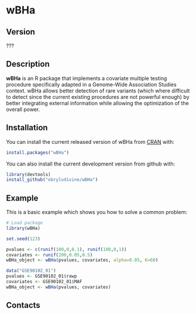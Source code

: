 
# wBHa

<!-- badges: start -->
<!-- badges: end -->
## Version 

???

## Description

**wBHa** is an R package that implements a covariate multiple testing procedure specifically adapted in a Genome-Wide Association Studies context. wBHa allows better detection of rare variants (which where difficult to detect since the current existing procedures are not powerful enough) by better integrating external information while allowing the optimization of the overall power.

## Installation

You can install the current released version of wBHa from [CRAN](https://CRAN.R-project.org) with:

``` r
install.packages("wBHa")
```

You can also install the current development version from github with:
``` r
library(devtools)
install_github("obryludivine/wBHa")
```

## Example

This is a basic example which shows you how to solve a common problem:

``` r
# Load package
library(wBHa)

set.seed(123)

pvalues <- c(runif(100,0,0.1), runif(100,0,1))
covariates <- runif(200,0.05,0.5)
wBHa_object <- wBHa(pvalues, covariates, alpha=0.05, K=60)

data("GSE90102_01")
pvalues <- GSE90102_01$rawp
covariates <- GSE90102_01$MAF
wBHa_object <- wBHa(pvalues, covariates)
```

## Contacts

